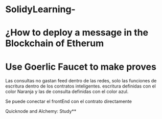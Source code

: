 # SolidyLearning-

# ¿How to deploy a message in the Blockchain of Etherum 

# Use Goerlic Faucet to make proves 
Las consultas no gastan feed dentro de las redes, solo las funciones de escritura dentro de 
los contratos inteligentes. escritura definidas con el color Naranja y las de consulta definidas con el color 
azul. 

Se puede conectar el frontEnd con el contrato directamente

Quicknode and Alchemy: Study**

